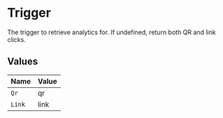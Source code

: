 # Trigger

The trigger to retrieve analytics for. If undefined, return both QR and link clicks.


## Values

| Name   | Value  |
| ------ | ------ |
| `Qr`   | qr     |
| `Link` | link   |